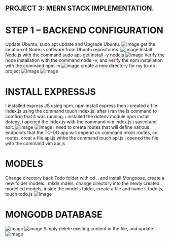 ## PROJECT 3: MERN STACK IMPLEMENTATION.
# STEP 1 – BACKEND CONFIGURATION
Update Ubuntu, sudo apt update and Upgrade Ubuntu.
![image](https://user-images.githubusercontent.com/103155174/166394823-037e08de-844b-4e87-b069-d419d86eab18.png)
get the location of Node.js software from Ubuntu repositories.
![image](https://user-images.githubusercontent.com/103155174/166395023-763d575b-0a8f-4682-a4a9-fa3c6fafd74b.png)
Install Node.js with the command sudo apt-get install -y nodejs
![image](https://user-images.githubusercontent.com/103155174/166395194-c676df60-e72e-4349-ada7-0b4354640138.png)
Verify the node installation with the command node -v, and verify the npm installation with the command npm -v
![image](https://user-images.githubusercontent.com/103155174/166395331-c271b0d4-63a2-49cf-985c-b446e3abd905.png)
create a new directory for my to-do project
![image](https://user-images.githubusercontent.com/103155174/166395811-94fec75e-f0cb-4b16-80ff-5535fdac3fe6.png)
![image](https://user-images.githubusercontent.com/103155174/166396147-3310d017-3654-4c6c-8ff9-6ef047da68b6.png)
# INSTALL EXPRESSJS
I installed express JS using npm, npm install express
then i created a file index.js using the command touch index.js, after i ran the ls command to comfirm that it was running.
i installed the dotenv module npm install dotenv,
i opened the index.js with the command vim index.js
i saved and exit.
![image](https://user-images.githubusercontent.com/103155174/166487069-7e1d42aa-f3c9-4f90-bbc9-9cb7cf25b8d0.png)
![image](https://user-images.githubusercontent.com/103155174/166489264-240df135-518f-45f8-a856-1b6ca3c42c56.png)
i need to create routes that will define various endpoints that the TO-DO app will depend on
command mkdir routes, cd routes, creat a file api.js withe the command touch api.js
i opened the file with the command vim api.js
# MODELS
Change directory back Todo folder with cd .. and install Mongoose, create a new folder models.. mkdir mdels, change directory into the newly created model
cd models, inside the models folder, create a file and name it todo.js, touch todo.js
![image](https://user-images.githubusercontent.com/103155174/166508036-6bc93856-ad3f-48bd-b8e8-59f387fc5c01.png)
# MONGODB DATABASE
![image](https://user-images.githubusercontent.com/103155174/166519371-b1f592ef-b50c-46eb-a833-5742c7c4bc66.png)
![image](https://user-images.githubusercontent.com/103155174/166747833-c22f889f-6559-45dc-adea-bcac69b328bc.png)
Simply delete existing content in the file, and update.
![image](https://user-images.githubusercontent.com/103155174/166748680-ed585003-b035-4ecf-90c0-2438918b6536.png)
